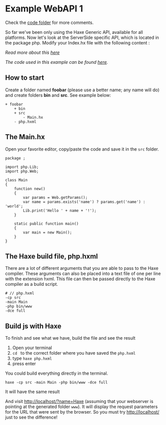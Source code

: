 # Example WebAPI 1

Check the [code folder](https://github.com/MatthijsKamstra/haxephp/tree/master/01webapi/code) for more comments.

So far we've been only using the Haxe Generic API, available for all platforms. Now let's look at the ServerSide specific API, which is located in the package php. Modify your Index.hx file with the following content :



*Read more about this [here](about.md)*

_The code used in this example can be found [here](https://github.com/MatthijsKamstra/haxephp/tree/master/01webapi/code)._


## How to start

Create a folder named **foobar** (please use a better name; any name will do) and create folders **bin** and **src**.
See example below:

```
+ foobar
	+ bin
	+ src
		- Main.hx
	- php.hxml
```


## The Main.hx

Open your favorite editor, copy/paste the code and save it in the `src` folder. 


```
package ;

import php.Lib;
import php.Web;

class Main
{
	function new()
	{
		var params = Web.getParams();
		var name = params.exists('name') ? params.get('name') : 'world';
		Lib.print('Hello ' + name + '!');
	}

    static public function main()
    {
        var main = new Main();
	}
}

```


## The Haxe build file, php.hxml

There are a lot of different arguments that you are able to pass to the Haxe compiler.
These arguments can also be placed into a text file of one per line with the extension hxml. This file can then be passed directly to the Haxe compiler as a build script.

```
# // php.hxml
-cp src
-main Main
-php bin/www
-dce full
```


## Build js with Haxe

To finish and see what we have, build the file and see the result

1. Open your terminal
2. `cd ` to the correct folder where you have saved the `php.hxml` 
3. type `haxe php.hxml`
4. press enter


You could build everything directly in the terminal.

```
haxe -cp src -main Main -php bin/www -dce full
```

It will have the same result



And visit <http://localhost/?name=Haxe> (assuming that your webserver is pointing at the generated folder `www`). It will display the request parameters for the URL that were sent by the browser. So you must try <http://localhost/> just to see the difference!

